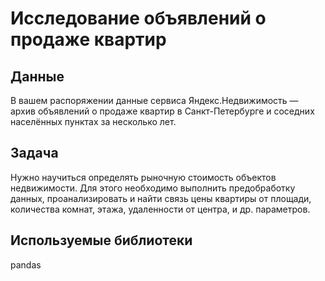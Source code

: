 
# Исследование объявлений о продаже квартир
## Данные
В вашем распоряжении данные сервиса Яндекс.Недвижимость — архив объявлений о продаже квартир в Санкт-Петербурге и соседних населённых пунктах за несколько лет.
## Задача
Нужно научиться определять рыночную стоимость объектов недвижимости. Для этого необходимо выполнить предобработку данных,  проанализировать и найти связь цены квартиры от площади, количества комнат, этажа, удаленности от центра, и др. параметров. 
## Используемые библиотеки
pandas
